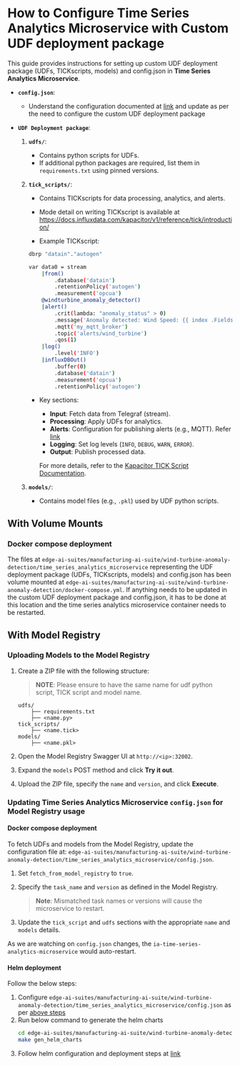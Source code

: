 # How to Configure Time Series Analytics Microservice with Custom UDF deployment package

This guide provides instructions for setting up custom UDF deployment package (UDFs, TICKscripts, models) and config.json in **Time Series Analytics Microservice**.

- **`config.json`**:
   - Understand the configuration documented at [link](get-started.md#configjson) and update 
     as per the need to configure the custom UDF deployment package

- **`UDF Deployment package`**:

  1. **`udfs/`**:
     - Contains python scripts for UDFs.
     - If additional python packages are required, list them in `requirements.txt` using pinned versions.

  2. **`tick_scripts/`**:
     - Contains TICKscripts for data processing, analytics, and alerts.
     - Mode detail on writing TICKscript is available at <https://docs.influxdata.com/kapacitor/v1/reference/tick/introduction/>
   
     - Example TICKscript:
         
      ```bash
      dbrp "datain"."autogen"

      var data0 = stream
          |from()
              .database('datain')
              .retentionPolicy('autogen')
              .measurement('opcua')
          @windturbine_anomaly_detector()
          |alert()
              .crit(lambda: "anomaly_status" > 0)
              .message('Anomaly detected: Wind Speed: {{ index .Fields "wind_speed" }}, Grid Active Power: {{ index .Fields "grid_active_power" }}, Anomaly Status: {{ index .Fields "anomaly_status" }}')
              .mqtt('my_mqtt_broker')
              .topic('alerts/wind_turbine')
              .qos(1)
          |log()
              .level('INFO')
          |influxDBOut()
              .buffer(0)
              .database('datain')
              .measurement('opcua')
              .retentionPolicy('autogen')
      ```
       - Key sections:
         - **Input**: Fetch data from Telegraf (stream).
         - **Processing**: Apply UDFs for analytics.
         - **Alerts**: Configuration for publishing alerts (e.g., MQTT). Refer [link](#Publishing-mqtt-alerts)
         - **Logging**: Set log levels (`INFO`, `DEBUG`, `WARN`, `ERROR`).
         - **Output**: Publish processed data.
      
          For more details, refer to the [Kapacitor TICK Script Documentation](https://docs.influxdata.com/kapacitor/v1/reference/tick/introduction/).

  3. **`models/`**:
     - Contains model files (e.g., `.pkl`) used by UDF python scripts.


## With Volume Mounts

### Docker compose deployment

The files at `edge-ai-suites/manufacturing-ai-suite/wind-turbine-anomaly-detection/time_series_analytics_microservice` representing the UDF deployment package (UDFs, TICKscripts, models)
and config.json has been volume mounted at `edge-ai-suites/manufacturing-ai-suite/wind-turbine-anomaly-detection/docker-compose.yml`. If anything needs to be updated in the custom UDF deployment package and config.json, it has to be done at this location and the time series analytics microservice container needs to be restarted.

## With Model Registry

### Uploading Models to the Model Registry

1. Create a ZIP file with the following structure:

   > **NOTE**: Please ensure to have the same name for udf python script, TICK script and model name.

   ```
   udfs/
       ├── requirements.txt
       ├── <name.py>
   tick_scripts/
       ├── <name.tick>
   models/
       ├── <name.pkl>
   ```
2. Open the Model Registry Swagger UI at `http://<ip>:32002`.
3. Expand the `models` POST method and click **Try it out**.
4. Upload the ZIP file, specify the `name` and `version`, and click **Execute**.

### Updating Time Series Analytics Microservice `config.json` for Model Registry usage

#### Docker compose deployment

To fetch UDFs and models from the Model Registry, update the configuration file at:
`edge-ai-suites/manufacturing-ai-suite/wind-turbine-anomaly-detection/time_series_analytics_microservice/config.json`.

1. Set `fetch_from_model_registry` to `true`.
2. Specify the `task_name` and `version` as defined in the Model Registry.
   
   > **Note**: Mismatched task names or versions will cause the microservice to restart.
4. Update the `tick_script` and `udfs` sections with the appropriate `name` and `models` details.

As we are watching on `config.json` changes, the `ia-time-series-analytics-microservice` would auto-restart.

#### Helm deployment

Follow the below steps:
1. Configure `edge-ai-suites/manufacturing-ai-suite/wind-turbine-anomaly-detection/time_series_analytics_microservice/config.json` as per [above steps](#docker-compose-deployment)
2. Run below command to generate the helm charts
   ```bash
   cd edge-ai-suites/manufacturing-ai-suite/wind-turbine-anomaly-detection> # path relative to git clone folder
   make gen_helm_charts
   ```
3. Follow helm configuration and deployment steps at [link](./how-to-deploy-with-helm.md)


